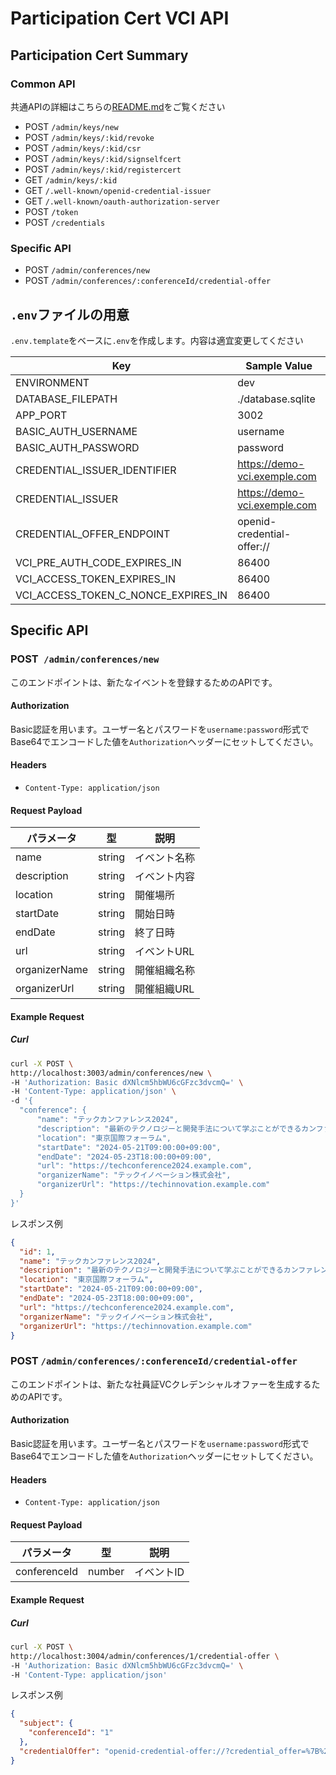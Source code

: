 # Participation Cert VCI API
## Participation Cert  Summary

### Common API
共通APIの詳細はこちらの[README.md](../common/README_JP.md)をご覧ください
- POST `/admin/keys/new`
- POST `/admin/keys/:kid/revoke`
- POST `/admin/keys/:kid/csr`
- POST `/admin/keys/:kid/signselfcert`
- POST `/admin/keys/:kid/registercert`
- GET `/admin/keys/:kid`
- GET `/.well-known/openid-credential-issuer`
- GET `/.well-known/oauth-authorization-server`
- POST `/token`
- POST `/credentials`

### Specific API

- POST `/admin/conferences/new`
- POST `/admin/conferences/:conferenceId/credential-offer`

## `.env`ファイルの用意
`.env.template`をベースに`.env`を作成します。内容は適宜変更してください

| Key                                 | Sample Value                 | 
| ----------------------------------- |------------------------------| 
| ENVIRONMENT                         | dev                          | 
| DATABASE_FILEPATH                   | ./database.sqlite            | 
| APP_PORT                            | 3002                         | 
| BASIC_AUTH_USERNAME                 | username                     | 
| BASIC_AUTH_PASSWORD                 | password                     | 
| CREDENTIAL_ISSUER_IDENTIFIER        | https://demo-vci.exemple.com | 
| CREDENTIAL_ISSUER                   | https://demo-vci.exemple.com | 
| CREDENTIAL_OFFER_ENDPOINT           | openid-credential-offer://   | 
| VCI_PRE_AUTH_CODE_EXPIRES_IN        | 86400                        | 
| VCI_ACCESS_TOKEN_EXPIRES_IN         | 86400                        | 
| VCI_ACCESS_TOKEN_C_NONCE_EXPIRES_IN | 86400                        | 

## Specific API

### POST` /admin/conferences/new` 

このエンドポイントは、新たなイベントを登録するためのAPIです。

#### Authorization

Basic認証を用います。ユーザー名とパスワードを`username:password`形式でBase64でエンコードした値を`Authorization`ヘッダーにセットしてください。

#### Headers

- `Content-Type: application/json`

#### Request Payload

| パラメータ    | 型     | 説明         | 
| ------------- | ------ | ------------ | 
| name          | string | イベント名称 | 
| description   | string | イベント内容 | 
| location      | string | 開催場所     | 
| startDate     | string | 開始日時     | 
| endDate       | string | 終了日時     | 
| url           | string | イベントURL  | 
| organizerName | string | 開催組織名称 | 
| organizerUrl  | string | 開催組織URL  | 

#### Example Request

##### Curl

```bash
curl -X POST \
http://localhost:3003/admin/conferences/new \
-H 'Authorization: Basic dXNlcm5hbWU6cGFzc3dvcmQ=' \
-H 'Content-Type: application/json' \
-d '{
  "conference": {
      "name": "テックカンファレンス2024",
      "description": "最新のテクノロジーと開発手法について学ぶことができるカンファレンスです。",
      "location": "東京国際フォーラム",
      "startDate": "2024-05-21T09:00:00+09:00",
      "endDate": "2024-05-23T18:00:00+09:00",
      "url": "https://techconference2024.example.com",
      "organizerName": "テックイノベーション株式会社",
      "organizerUrl": "https://techinnovation.example.com"
  }
}'
```

レスポンス例
```json
{
  "id": 1,
  "name": "テックカンファレンス2024",
  "description": "最新のテクノロジーと開発手法について学ぶことができるカンファレンスです。",
  "location": "東京国際フォーラム",
  "startDate": "2024-05-21T09:00:00+09:00",
  "endDate": "2024-05-23T18:00:00+09:00",
  "url": "https://techconference2024.example.com",
  "organizerName": "テックイノベーション株式会社",
  "organizerUrl": "https://techinnovation.example.com"
}
```

### POST `/admin/conferences/:conferenceId/credential-offer`

このエンドポイントは、新たな社員証VCクレデンシャルオファーを生成するためのAPIです。

#### Authorization

Basic認証を用います。ユーザー名とパスワードを`username:password`形式でBase64でエンコードした値を`Authorization`ヘッダーにセットしてください。

#### Headers

- `Content-Type: application/json`

#### Request Payload

| パラメータ | 型      | 説明     |
|------------|--------|--------|
| conferenceId  | number | イベントID |

#### Example Request

##### Curl

```bash
curl -X POST \
http://localhost:3004/admin/conferences/1/credential-offer \
-H 'Authorization: Basic dXNlcm5hbWU6cGFzc3dvcmQ=' \
-H 'Content-Type: application/json' 
```
レスポンス例
```json
{
  "subject": {
    "conferenceId": "1"
  },
  "credentialOffer": "openid-credential-offer://?credential_offer=%7B%22credential_issuer%22%3A%22https%3A%2F%2Fissuer.privacybydesign.jp%3A8443%22%2C%22credentials%22%3A%5B%22ParticipationCertificate%22%5D%2C%22grants%22%3A%7B%22urn%3Aietf%3Aparams%3Aoauth%3Agrant-type%3Apre-authorized_code%22%3A%7B%22pre-authorized_code%22%3A%22nhzYY0nVOx6TetbsLVMlCQl8ZlRBSbZG%22%2C%22user_pin_required%22%3Afalse%7D%7D%7D"
}
```
